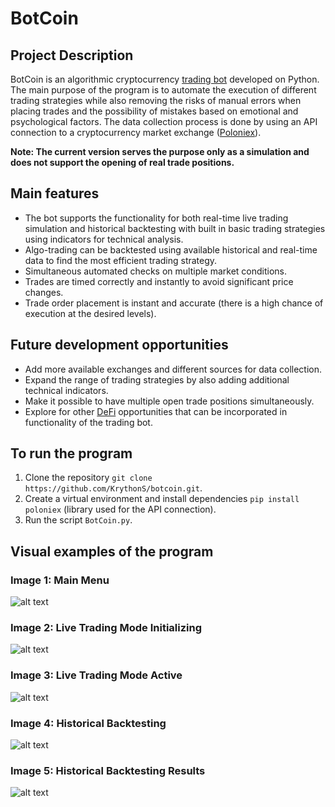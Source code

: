 # BotCoin

## Project Description
BotCoin is an algorithmic cryptocurrency [trading bot](https://www.investopedia.com/articles/active-trading/101014/basics-algorithmic-trading-concepts-and-examples.asp) developed on Python. The main purpose of the program is to automate the execution of different trading strategies while also removing the risks of manual errors when placing trades and the possibility of mistakes based on emotional and psychological factors. The data collection process is done by using an API connection to a cryptocurrency market exchange ([Poloniex](https://poloniex.com/)).

**Note: The current version serves the purpose only as a simulation and does not support the opening of real trade positions.**

## Main features
- The bot supports the functionality for both real-time live trading simulation and historical backtesting with built in basic trading strategies using indicators for technical analysis.
- Algo-trading can be backtested using available historical and real-time data to find the most efficient trading strategy.
- Simultaneous automated checks on multiple market conditions.
- Trades are timed correctly and instantly to avoid significant price changes.
- Trade order placement is instant and accurate (there is a high chance of execution at the desired levels).

## Future development opportunities
- Add more available exchanges and different sources for data collection.
- Expand the range of trading strategies by also adding additional technical indicators.
- Make it possible to have multiple open trade positions simultaneously.
- Explore for other [DeFi](https://www.investopedia.com/decentralized-finance-defi-5113835) opportunities that can be incorporated in functionality of the trading bot.

## To run the program
1. Clone the repository `git clone https://github.com/KrythonS/botcoin.git`.
2. Create a virtual environment and install dependencies `pip install poloniex` (library used for the API connection).
3. Run the script `BotCoin.py`.

## Visual examples of the program

### Image 1: Main Menu
![alt text](https://i.ibb.co/xC14TYC/image1.png)

### Image 2: Live Trading Mode Initializing
![alt text](https://i.ibb.co/yPSB9nM/image2.png)

### Image 3: Live Trading Mode Active
![alt text](https://i.ibb.co/Tm75LVF/image3.png)

### Image 4: Historical Backtesting
![alt text](https://i.ibb.co/pjzccqg/image4.png)

### Image 5: Historical Backtesting Results
![alt text](https://i.ibb.co/2v7Vjn2/image5.png)
